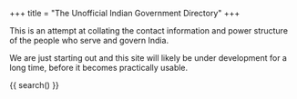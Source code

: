 +++
title = "The Unofficial Indian Government Directory"
+++

This is an attempt at collating the contact information and power structure of
the people who serve and govern India.

We are just starting out and this site will likely be under development for a long time,
before it becomes practically usable.

{{ search() }}
